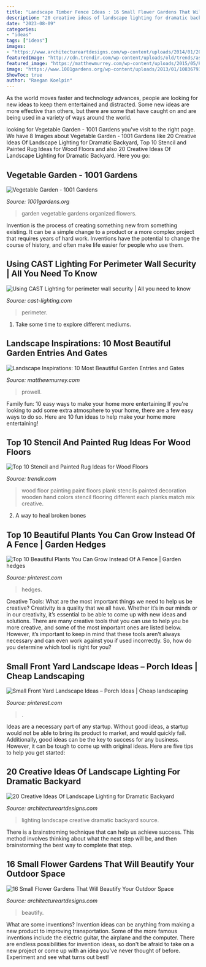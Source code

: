 ```yaml
---
title: "Landscape Timber Fence Ideas : 16 Small Flower Gardens That Will Beautify Your Outdoor Space"
description: "20 creative ideas of landscape lighting for dramatic backyard"
date: "2023-08-09"
categories:
- "ideas"
tags: ["ideas"]
images:
- "https://www.architectureartdesigns.com/wp-content/uploads/2014/01/2028.jpg"
featuredImage: "http://cdn.trendir.com/wp-content/uploads/old/trends/assets_c/2015/08/wood-plank-floor-painting-each-plank-in-differnt-color-thumb-630xauto-55649.jpg"
featured_image: "https://matthewmurrey.com/wp-content/uploads/2015/05/Prowell-Wood-Works-Custom-Wood-Gate.jpg"
image: "https://www.1001gardens.org/wp-content/uploads/2013/01/108367934753478179_5j6d3Tfx_c.jpg"
ShowToc: true
author: "Raegan Koelpin"
---
```



As the world moves faster and technology advances, people are looking for new ideas to keep them entertained and distracted. Some new ideas are more effective than others, but there are some that have caught on and are being used in a variety of ways around the world.

	

		
looking for Vegetable Garden - 1001 Gardens you've visit to the right page. We have 8 Images about Vegetable Garden - 1001 Gardens like 20 Creative Ideas Of Landscape Lighting for Dramatic Backyard, Top 10 Stencil and Painted Rug Ideas for Wood Floors and also 20 Creative Ideas Of Landscape Lighting for Dramatic Backyard. Here you go:
		
    
## Vegetable Garden - 1001 Gardens

<img loading=lazy src="https://www.1001gardens.org/wp-content/uploads/2013/01/108367934753478179_5j6d3Tfx_c.jpg" onerror="this.onerror=null;this.src='https://tse1.mm.bing.net/th?id=OIP.qkY5Zvge6aKwHP2W4b5PQwAAAA&amp;pid=15.1';" alt="Vegetable Garden - 1001 Gardens">

_Source: 1001gardens.org_

>garden vegetable gardens organized flowers. 

	

Invention is the process of creating something new from something existing. It can be a simple change to a product or a more complex project that requires years of hard work. Inventions have the potential to change the course of history, and often make life easier for people who use them.

    
## Using CAST Lighting For Perimeter Wall Security | All You Need To Know

<img loading=lazy src="https://cast-lighting.com/_media/cast_perimeter_lighting/1.jpg" onerror="this.onerror=null;this.src='https://tse2.mm.bing.net/th?id=OIP.e80lNGnvbmNVKo9RF1lFSwHaD4&amp;pid=15.1';" alt="Using CAST Lighting for perimeter wall security | All you need to know">

_Source: cast-lighting.com_

>perimeter. 

	

1. Take some time to explore different mediums.

    
## Landscape Inspirations: 10 Most Beautiful Garden Entries And Gates

<img loading=lazy src="https://matthewmurrey.com/wp-content/uploads/2015/05/Prowell-Wood-Works-Custom-Wood-Gate.jpg" onerror="this.onerror=null;this.src='https://tse2.mm.bing.net/th?id=OIP.th-IX7ywFczbRFSuWskY1gHaJd&amp;pid=15.1';" alt="Landscape Inspirations: 10 Most Beautiful Garden Entries and Gates">

_Source: matthewmurrey.com_

>prowell. 

	

Family fun: 10 easy ways to make your home more entertaining
If you're looking to add some extra atmosphere to your home, there are a few easy ways to do so. Here are 10 fun ideas to help make your home more entertaining!

    
## Top 10 Stencil And Painted Rug Ideas For Wood Floors

<img loading=lazy src="http://cdn.trendir.com/wp-content/uploads/old/trends/assets_c/2015/08/wood-plank-floor-painting-each-plank-in-differnt-color-thumb-630xauto-55649.jpg" onerror="this.onerror=null;this.src='https://tse1.mm.bing.net/th?id=OIP.XIl2AoMcNVFPFensaPr9MAHaEJ&amp;pid=15.1';" alt="Top 10 Stencil and Painted Rug Ideas for Wood Floors">

_Source: trendir.com_

>wood floor painting paint floors plank stencils painted decoration wooden hand colors stencil flooring different each planks match mix creative. 

	

2. A way to heal broken bones 

    
## Top 10 Beautiful Plants You Can Grow Instead Of A Fence | Garden Hedges

<img loading=lazy src="https://i.pinimg.com/736x/a0/0a/34/a00a3414f1ea61461c5934565a908d28.jpg" onerror="this.onerror=null;this.src='https://tse3.mm.bing.net/th?id=OIP.agD4m2gK8IE0N6Rodz8KswHaKL&amp;pid=15.1';" alt="Top 10 Beautiful Plants You Can Grow Instead Of A Fence | Garden hedges">

_Source: pinterest.com_

>hedges. 

	

Creative Tools: What are the most important things we need to help us be creative?
Creativity is a quality that we all have. Whether it’s in our minds or in our creativity, it’s essential to be able to come up with new ideas and solutions. There are many creative tools that you can use to help you be more creative, and some of the most important ones are listed below. However, it’s important to keep in mind that these tools aren’t always necessary and can even work against you if used incorrectly. So, how do you determine which tool is right for you?

    
## Small Front Yard Landscape Ideas – Porch Ideas | Cheap Landscaping

<img loading=lazy src="https://i.pinimg.com/736x/79/de/07/79de078ca556e8925d56a8119641ae35.jpg" onerror="this.onerror=null;this.src='https://tse2.mm.bing.net/th?id=OIP.a6hxaU0nM6mfb2I0jaf2KAHaJ3&amp;pid=15.1';" alt="Small Front Yard Landscape Ideas – Porch Ideas | Cheap landscaping">

_Source: pinterest.com_

>. 

	

Ideas are a necessary part of any startup. Without good ideas, a startup would not be able to bring its product to market, and would quickly fail. Additionally, good ideas can be the key to success for any business. However, it can be tough to come up with original ideas. Here are five tips to help you get started: 

    
## 20 Creative Ideas Of Landscape Lighting For Dramatic Backyard

<img loading=lazy src="https://www.architectureartdesigns.com/wp-content/uploads/2014/01/2028.jpg" onerror="this.onerror=null;this.src='https://tse3.mm.bing.net/th?id=OIP.O28DGWQ8gLaqnzpDUNzmWQHaE8&amp;pid=15.1';" alt="20 Creative Ideas Of Landscape Lighting for Dramatic Backyard">

_Source: architectureartdesigns.com_

>lighting landscape creative dramatic backyard source. 

	

There is a brainstroming technique that can help us achieve success. This method involves thinking about what the next step will be, and then brainstorming the best way to complete that step.

    
## 16 Small Flower Gardens That Will Beautify Your Outdoor Space

<img loading=lazy src="https://www.architectureartdesigns.com/wp-content/uploads/2017/03/12-22.jpg" onerror="this.onerror=null;this.src='https://tse2.mm.bing.net/th?id=OIP.zkt3u0rbWj1cCfM9QbLvBAHaFj&amp;pid=15.1';" alt="16 Small Flower Gardens That Will Beautify Your Outdoor Space">

_Source: architectureartdesigns.com_

>beautify. 

	

What are some inventions?
Invention ideas can be anything from making a new product to improving transportation. Some of the more famous inventions include the electric guitar, the airplane and the computer. There are endless possibilities for invention ideas, so don't be afraid to take on a new project or come up with an idea you've never thought of before. Experiment and see what turns out best!


